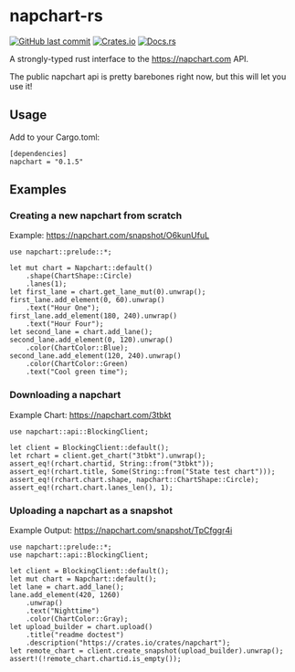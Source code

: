 # napchart-rs

[![GitHub last commit](https://img.shields.io/github/last-commit/barrowsys/napchart-rs)](https://github.com/barrowsys/napchart-rs)
[![Crates.io](https://img.shields.io/crates/v/napchart)](https://crates.io/crates/napchart/)
[![Docs.rs](https://docs.rs/napchart/badge.svg)](https://docs.rs/napchart)

A strongly-typed rust interface to the <https://napchart.com> API.

The public napchart api is pretty barebones right now, but this will let you use it!

## Usage

Add to your Cargo.toml:
```text
[dependencies]
napchart = "0.1.5"
```

## Examples

### Creating a new napchart from scratch
Example: <https://napchart.com/snapshot/O6kunUfuL>
```
use napchart::prelude::*;

let mut chart = Napchart::default()
    .shape(ChartShape::Circle)
    .lanes(1);
let first_lane = chart.get_lane_mut(0).unwrap();
first_lane.add_element(0, 60).unwrap()
    .text("Hour One");
first_lane.add_element(180, 240).unwrap()
    .text("Hour Four");
let second_lane = chart.add_lane();
second_lane.add_element(0, 120).unwrap()
    .color(ChartColor::Blue);
second_lane.add_element(120, 240).unwrap()
    .color(ChartColor::Green)
    .text("Cool green time");
```

### Downloading a napchart
Example Chart: <https://napchart.com/3tbkt>
```
use napchart::api::BlockingClient;

let client = BlockingClient::default();
let rchart = client.get_chart("3tbkt").unwrap();
assert_eq!(rchart.chartid, String::from("3tbkt"));
assert_eq!(rchart.title, Some(String::from("State test chart")));
assert_eq!(rchart.chart.shape, napchart::ChartShape::Circle);
assert_eq!(rchart.chart.lanes_len(), 1);
```

### Uploading a napchart as a snapshot
Example Output: <https://napchart.com/snapshot/TpCfggr4i>
```
use napchart::prelude::*;
use napchart::api::BlockingClient;

let client = BlockingClient::default();
let mut chart = Napchart::default();
let lane = chart.add_lane();
lane.add_element(420, 1260)
    .unwrap()
    .text("Nighttime")
    .color(ChartColor::Gray);
let upload_builder = chart.upload()
    .title("readme doctest")
    .description("https://crates.io/crates/napchart");
let remote_chart = client.create_snapshot(upload_builder).unwrap();
assert!(!remote_chart.chartid.is_empty());
```
